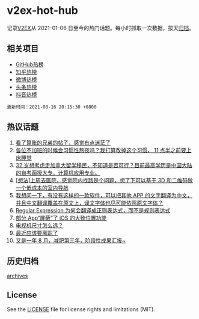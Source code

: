 # v2ex-hot-hub

 记录[V2EX](https://www.v2ex.com/)从 2021-01-06 日至今的热门话题。每小时抓取一次数据，按天[归档](archives)。
 
 ## 相关项目

- [GitHub热榜](https://github.com/lonnyzhang423/github-hot-hub)
- [知乎热榜](https://github.com/lonnyzhang423/zhihu-hot-hub)
- [微博热榜](https://github.com/lonnyzhang423/weibo-hot-hub)
- [头条热榜](https://github.com/lonnyzhang423/toutiao-hot-hub)
- [抖音热榜](https://github.com/lonnyzhang423/douyin-hot-hub)


 `更新时间：2021-08-16 20:15:30 +0800`

## 热议话题

1. [看了算账的兄弟的帖子，感觉有点迷茫了](https://www.v2ex.com/t/796031)
1. [各位不加班的时候会习惯性熬夜吗？我打算改掉这个习惯， 11 点半之前要上床睡觉](https://www.v2ex.com/t/796011)
1. [32 岁想考虑走加拿大留学移民，不知道是否可行？目前最高学历是中国大陆的自考函授大专，计算机应用专业。](https://www.v2ex.com/t/795956)
1. [[想法]上周去医院，感觉院内找路是个问题，想了下可以基于 3D 和二维码做一个低成本的室内导航](https://www.v2ex.com/t/795987)
1. [我想问一下，有没有这样的一款软件，可以把其他 APP 的文字翻译为中文，并且中文翻译覆盖在原文上，译文字体也尽可能依照原文字体？](https://www.v2ex.com/t/795932)
1. [Regular Expression 为何会翻译成正则表达式，而不是规则表达式](https://www.v2ex.com/t/795966)
1. [部分 App“屏蔽”了 iOS 的大致位置功能](https://www.v2ex.com/t/795970)
1. [电视机尺寸怎么选？](https://www.v2ex.com/t/795961)
1. [最近应该要离职了](https://www.v2ex.com/t/795940)
1. [又是一年 8 月，减肥第三年，阶段性成果汇报~](https://www.v2ex.com/t/796105)

## 历史归档

[archives](archives)

## License

See the [LICENSE](LICENSE) file for license rights and limitations (MIT).
